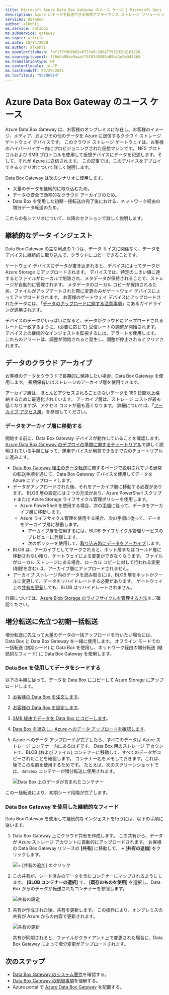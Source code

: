 ```yaml
---
title: Microsoft Azure Data Box Gateway のユース ケース | Microsoft Docs
description: Azure にデータを転送できる仮想アプライアンス ストレージ ソリューションである、Azure Data Box Gateway のユース ケースについて説明します。
services: databox
author: alkohli
ms.service: databox
ms.subservice: gateway
ms.topic: article
ms.date: 10/14/2020
ms.author: alkohli
ms.openlocfilehash: 3bf137f968082e677f45c20947793232b9181220
ms.sourcegitcommit: f28ebb95ae9aaaff3f87d8388a09b41e0b3445b5
ms.translationtype: HT
ms.contentlocale: ja-JP
ms.lasthandoff: 03/29/2021
ms.locfileid: "98786614"
---
```

# <a name="use-cases-for-azure-data-box-gateway"></a>Azure Data Box Gateway のユース ケース

Azure Data Box Gateway は、お客様のオンプレミスに存在し、お客様のイメージ、メディア、およびその他のデータを Azure に送信するクラウド ストレージ ゲートウェイ デバイスです。 このクラウド ストレージ ゲートウェイは、お客様のハイパーバイザー内にプロビジョニングされた仮想マシンです。 NFS プロトコルおよび SMB プロトコルを使用して仮想デバイスにデータを記述します。そして、それが Azure に送信されます。 この記事では、このデバイスをデプロイできるシナリオについて詳しく説明します。

Data Box Gateway は次のシナリオに使用します。

- 大量のデータを継続的に取り込むため。
- データの安全で効率的なクラウド アーカイブのため。
- Data Box を使用した初期一括転送の完了後における、ネットワーク経由の増分データ転送のため。

これらの各シナリオについて、以降のセクションで詳しく説明します。


## <a name="continuous-data-ingestion"></a>継続的なデータ インジェスト

Data Box Gateway の主な利点の 1 つは、データ サイズに関係なく、データをデバイスに継続的に取り込んで、クラウドにコピーできることです。

ゲートウェイ デバイスにデータが書き込まれると、デバイスによってデータが Azure Storage にアップロードされます。 デバイスでは、特定のしきい値に達するとファイルがローカルで削除され、メタデータが保持されることで、ストレージが自動的に管理されます。 メタデータのローカル コピーが保持されるため、ファイルがアップデートされた際に変更のみがゲートウェイ デバイスによってアップロードされます。 お客様のゲートウェイ デバイスにアップロードされたデータには、「[データのアップロードに関する注意事項](data-box-gateway-limits.md#data-upload-caveats)」にあるガイドラインが適用されます。

デバイスのデータがいっぱいになると、データがクラウドにアップロードされるレートに一致するように、(必要に応じて) 受信レートの調整が開始されます。 デバイス上の継続的なインジェストを監視するには、アラートを使用します。 これらのアラートは、調整が開始されると発生し、調整が停止されるとクリアされます。

## <a name="cloud-archival-of-data"></a>データのクラウド アーカイブ

お客様のデータをクラウドで長期的に保持したい場合、Data Box Gateway を使用します。 長期保有にはストレージのアーカイブ層を使用できます。

アーカイブ層は、ほとんどアクセスされることのないデータを 180 日間以上格納するために最適化されています。 アーカイブ層は、ストレージ コストが最も低くなりますが、アクセス コストが最も高くなります。 詳細については、「[アーカイブ アクセス層](../storage/blobs/storage-blob-storage-tiers.md#archive-access-tier)」を参照してください。

### <a name="move-data-to-the-archive-tier"></a>データをアーカイブ層に移動する

開始する前に、Data Box Gateway デバイスが動作していることを確認します。 [Azure Data Box Gateway のデプロイの準備に関するチュートリアル](data-box-gateway-deploy-prep.md)で詳しく説明されている手順に従って、運用デバイスが用意できるまで次のチュートリアルに進みます。

- [Data Box Gateway 経由のデータ転送](data-box-gateway-deploy-add-shares.md)に関するページで説明されている通常の転送手順を通じて、Data Box Gateway デバイスを使用してデータを Azure にアップロードします。
- データがアップロードされた後、それをアーカイブ層に移動する必要があります。 BLOB 層の設定には 2 つの方法があり、Azure PowerShell スクリプトまたは Azure Storage ライフサイクル管理ポリシーを使用します。  
    - Azure PowerShell を使用する場合、次の[手順](../databox/data-box-how-to-set-data-tier.md#use-azure-powershell-to-set-the-blob-tier)に従って、データをアーカイブ層に移動します。
    - Azure ライフサイクル管理を使用する場合、次の手順に従って、データをアーカイブ層に移動します。
        - アーカイブ層を使用するには、BLOB ライフサイクル管理サービスのプレビューに[登録](../storage/blobs/storage-lifecycle-management-concepts.md)します。
        - 次のポリシーを使用して、[取り込み時にデータをアーカイブ](../storage/blobs/storage-lifecycle-management-concepts.md#archive-data-after-ingest)します。
- BLOB は、アーカイブとしてマークされると、ホット層またはコールド層に移動されない限り、ゲートウェイによる変更ができなくなります。 ファイルがローカル ストレージにある場合、ローカル コピーに対して行われる変更 (削除を含む) は、アーカイブ層にアップロードされません。
- アーカイブ ストレージ内のデータを読み取るには、BLOB 層をホットかクールに変更して、データをリハイドレートする必要があります。 ゲートウェイ上の[共有を更新](data-box-gateway-manage-shares.md#refresh-shares)しても、BLOB はリハイドレートされません。

詳細については、[Azure Blob Storage のライフサイクルを管理する方法](../storage/blobs/storage-lifecycle-management-concepts.md)をご確認ください。

## <a name="initial-bulk-transfer-followed-by-incremental-transfer"></a>増分転送に先立つ初期一括転送

増分転送に先立って大量のデータの一括アップロードを行いたい場合には、Data Box と Data Box Gateway を一緒に使用します。 オフライン モードでの一括転送 (初期シード) に Data Box を使用し、ネットワーク経由の増分転送 (継続的なフィード) に Data Box Gateway を使用します。

### <a name="seed-the-data-with-data-box"></a>Data Box を使用してデータをシードする

以下の手順に従って、データを Data Box にコピーして Azure Storage にアップロードします。

1. [お客様の Data Box を注文します](../databox/data-box-deploy-ordered.md)。
2. [お客様の Data Box を設定します](../databox/data-box-deploy-set-up.md)。
3. [SMB 経由でデータを Data Box にコピーします](../databox/data-box-deploy-copy-data.md)。
4. [Data Box を返送し、Azure へのデータ アップロードを確認します](../databox/data-box-deploy-picked-up.md)。
5. Azure へのデータ アップロードが完了したら、すべてのデータは Azure ストレージ コンテナー内にあるはずです。 Data Box 用のストレージ アカウントで、BLOB (およびファイル) コンテナーに移動して、すべてのデータがコピーされたことを確認します。 コンテナー名をメモしておきます。これは、後でこの名前を使用するためです。 たとえば、次のスクリーンショットでは、`databox` コンテナーが増分転送に使用されます。

    ![Data Box 上のデータが含まれたコンテナー](media/data-box-gateway-use-cases/data-container.png)

この一括転送により、初期シード段階が完了します。

### <a name="ongoing-feed-with-data-box-gateway"></a>Data Box Gateway を使用した継続的なフィード

Data Box Gateway を使用して継続的なインジェストを行うには、以下の手順に従います。 

1. Data Box Gateway 上にクラウド共有を作成します。 この共有から、データが Azure ストレージ アカウントに自動的にアップロードされます。 お客様の Data Box Gateway リソースの **[共有]** に移動して、 **+ [共有の追加]** をクリックします。

    ![\+ [共有の追加] のクリック](media/data-box-gateway-use-cases/add-share.png)

2. この共有が、シード済みのデータを含むコンテナーにマップされるようにします。 **[BLOB コンテナーの選択]** で、 **[既存のものを使用]** を選択し、Data Box からのデータが転送されたコンテナーを参照します。

    ![共有の設定](media/data-box-gateway-use-cases/share-settings-select-existing-container.png)

3. 共有が作成された後、共有を更新します。 この操作により、オンプレミスの共有が Azure からの内容で更新されます。

    ![共有の更新](media/data-box-gateway-use-cases/refresh-share.png)

    共有が同期されると、ファイルがクライアント上で変更された場合に、Data Box Gateway によって増分変更がアップロードされます。

## <a name="next-steps"></a>次のステップ

- [Data Box Gateway のシステム要件](data-box-gateway-system-requirements.md)を確認する。
- [Data Box Gateway の制限事項](data-box-gateway-limits.md)を理解する。
- Azure portal で [Azure Data Box Gateway](data-box-gateway-deploy-prep.md) を配置する。